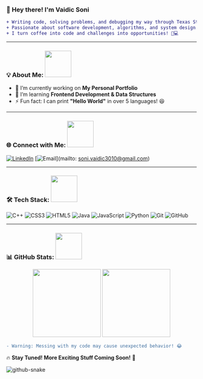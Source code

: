 ### 👋 Hey there! I'm **Vaidic Soni**

```diff
+ Writing code, solving problems, and debugging my way through Texas State University.
+ Passionate about software development, algorithms, and system design.
+ I turn coffee into code and challenges into opportunities! 🚀💻
```

---

### 💡 About Me: <img src="https://media4.giphy.com/media/v1.Y2lkPTc5MGI3NjExODh4aGx6ZjZhbXlucDVyOXNpZ3J6dDZibG10Z2h5eTRiaGZ2Z2g4ciZlcD12MV9pbnRlcm5hbF9naWZfYnlfaWQmY3Q9Zw/nZUcWtrNqs9Nu/giphy.gif" width="70px"/>
- 🔭 I’m currently working on **My Personal Portfolio**
- 🌱 I’m learning **Frontend Development & Data Structures**
- ⚡ Fun fact: I can print **"Hello World"** in over 5 languages! 😆

---

### 🌐 Connect with Me: <img src="https://media.giphy.com/media/zzazU6TjhLzYBBQSRS/giphy.gif?cid=790b7611lb9hfzmt5611pnxxpmikzkpiucupu9xfmni4la2n&ep=v1_gifs_search&rid=giphy.gif&ct=g" width="70px"/>
[![LinkedIn](https://img.shields.io/badge/LinkedIn-blue?style=for-the-badge&logo=linkedin)](https://www.linkedin.com/in/vaidic-soni1004/)
[![Email](https://img.shields.io/badge/Email-D14836?style=for-the-badge&logo=gmail&logoColor=white)](mailto: soni.vaidic3010@gmail.com)

---

### 🛠️ Tech Stack: <img src="https://media.giphy.com/media/v1.Y2lkPTc5MGI3NjExbzdubHBodGdyYmFjZHpvbHpyNXNwM20yYXFudmJyeWdzNHVsb2JzcyZlcD12MV9naWZzX3NlYXJjaCZjdD1n/78XCFBGOlS6keY1Bil/giphy.gif" width="70px"/>
![C++](https://img.shields.io/badge/C++-00599C?style=for-the-badge&logo=c%2B%2B&logoColor=white)
![CSS3](https://img.shields.io/badge/CSS3-1572B6?style=for-the-badge&logo=css3&logoColor=white)
![HTML5](https://img.shields.io/badge/HTML5-E34F26?style=for-the-badge&logo=html5&logoColor=white)
![Java](https://img.shields.io/badge/Java-ED8B00?style=for-the-badge&logo=java&logoColor=white)
![JavaScript](https://img.shields.io/badge/JavaScript-F7DF1E?style=for-the-badge&logo=javascript&logoColor=black)
![Python](https://img.shields.io/badge/Python-3776AB?style=for-the-badge&logo=python&logoColor=white)
![Git](https://img.shields.io/badge/Git-F05032?style=for-the-badge&logo=git&logoColor=white)
![GitHub](https://img.shields.io/badge/GitHub-181717?style=for-the-badge&logo=github&logoColor=white)

---

### 📊 GitHub Stats: <img src="https://media3.giphy.com/media/v1.Y2lkPTc5MGI3NjExZ29lZWM4N3VzYmt1NXdqeXh2enkwZHRqOXQ5dXh4a2Y4aXRuYWxzYyZlcD12MV9pbnRlcm5hbF9naWZfYnlfaWQmY3Q9Zw/pZJVwp7vh7kz2el7Np/giphy.gif" width="70px"/>
<p align="center">
  <img src="https://github-readme-stats.vercel.app/api?username=VaidicSoni&show_icons=true&theme=tokyonight" height="180px"/>
  <img src="https://github-readme-streak-stats.herokuapp.com/?user=VaidicSoni&theme=tokyonight" height="180px"/>
</p>

```diff
- Warning: Messing with my code may cause unexpected behavior! 😂
```

🔥 **Stay Tuned! More Exciting Stuff Coming Soon!** 🚀

<picture>
  <source media="(prefers-color-scheme: dark)" srcset="https://raw.githubusercontent.com/tobiasmeyhoefer/tobiasmeyhoefer/output/github-snake-dark.svg" />
  <source media="(prefers-color-scheme: light)" srcset="https://raw.githubusercontent.com/tobiasmeyhoefer/tobiasmeyhoefer/output/github-snake.svg" />
  <img alt="github-snake" src="https://raw.githubusercontent.com/tobiasmeyhoefer/tobiasmeyhoefer/output/github-snake.svg" />
</picture>
